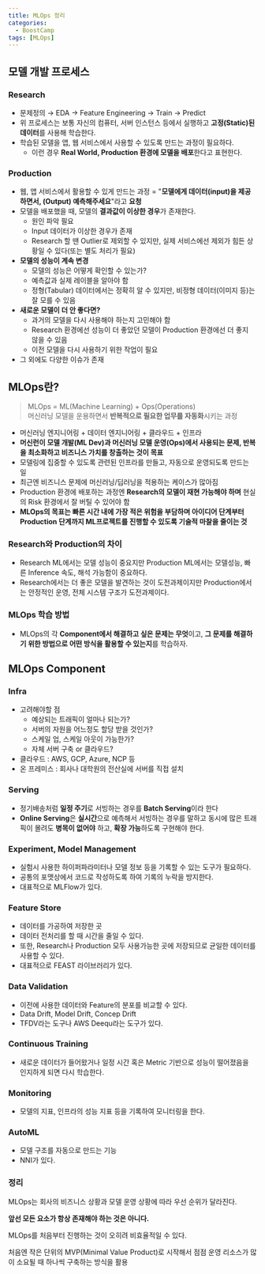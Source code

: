 ```yaml
---
title: MLOps 정리
categories:
  - BoostCamp
tags: [MLOps]
---
```

## 모델 개발 프로세스

### Research

- 문제정의 → EDA → Feature Engineering → Train → Predict
- 위 프로세스는 보통 자신의 컴퓨터, 서버 인스턴스 등에서 실행하고 **고정(Static)된 데이터**를 사용해 학습한다.
- 학습된 모델을 앱, 웹 서비스에서 사용할 수 있도록 만드는 과정이 필요하다.
    - 이런 경우 **Real World, Production 환경에 모델을 배포**한다고 표현한다.

### Production

- 웹, 앱 서비스에서 활용할 수 있게 만드는 과정 = "**모델에게 데이터(input)을 제공하면서, (Output) 예측해주세요**"라고 **요청**
- 모델을 배포했을 때, 모델의 **결과값이 이상한 경우**가 존재한다.
    - 원인 파악 필요
    - Input 데이터가 이상한 경우가 존재
    - Research 할 땐 Outlier로 제외할 수 있지만, 실제 서비스에선 제외가 힘든 상황일 수 있다(또는 별도 처리가 필요)
- **모델의 성능이 계속 변경**
    - 모델의 성능은 어떻게 확인할 수 있는가?
    - 예측값과 실제 레이블을 알아야 함
    - 정형(Tabular) 데이터에서는 정확히 알 수 있지만, 비정형 데이터(이미지 등)는 잘 모를 수 있음
- **새로운 모델이 더 안 좋다면?**
    - 과거의 모델을 다시 사용해야 하는지 고민해야 함
    - Research 환경에선 성능이 더 좋았던 모델이 Production 환경에선 더 좋지 않을 수 있음
    - 이전 모델을 다시 사용하기 위한 작업이 필요
- 그 외에도 다양한 이슈가 존재

## MLOps란?

> MLOps = ML(Machine Learning) + Ops(Operations)  
머신러닝 모델을 운용하면서 **반복적으로 필요한 업무를 자동화**시키는 과정
> 

- 머신러닝 엔지니어링 + 데이터 엔지니어링 + 클라우드 + 인프라
- **머신런이 모델 개발(ML Dev)과 머신러닝 모델 운영(Ops)에서 사용되는 문제, 반복을 최소화하고 비즈니스 가치를 창출하는 것이 목표**
- 모델링에 집중할 수 있도록 관련된 인프라를 만들고, 자동으로 운영되도록 만드는 일
- 최근엔 비즈니스 문제에 머신러닝/딥러닝을 적용하는 케이스가 많아짐
- Production 환경에 배포하는 과정엔 **Research의 모델이 재현 가능해야 하며** 현실의 Risk 환경에서 잘 버틸 수 있어야 함
- **MLOps의 목표는 빠른 시간 내에 가장 적은 위험을 부담하며 아이디어 단계부터 Production 단계까지 ML프로젝트를 진행할 수 있도록 기술적 마찰을 줄이는 것**

### Research와 Production의 차이

- Research ML에서는 모델 성능이 중요지만 Production ML에서는 모델성능, 빠른 Inference 속도, 해석 가능함이 중요하다.
- Research에서는 더 좋은 모델을 발견하는 것이 도전과제이지만 Production에서는 안정적인 운영, 전체 시스템 구조가 도전과제이다.

### MLOps 학습 방법

- MLOps의 각 **Component에서 해결하고 싶은 문제는 무엇**이고, **그 문제를 해결하기 위한 방법으로 어떤 방식을 활용할 수 있는지**를 학습하자.

## MLOps Component

### Infra

- 고려해야할 점
    - 예상되는 트래픽이 얼마나 되는가?
    - 서버의 자원을 어느정도 할당 받을 것인가?
    - 스케일 업, 스케일 아웃이 가능한가?
    - 자체 서버 구축 or 클라우드?
- 클라우드 : AWS, GCP, Azure, NCP 등
- 온 프레미스 : 회사나 대학원의 전산실에 서버를 직접 설치

### Serving

- 정기배송처럼 **일정 주기**로 서빙하는 경우를 **Batch Serving**이라 한다
- **Online Serving**은 **실시간**으로 예측해서 서빙하는 경우를 말하고 동시에 많은 트래픽이 몰려도 **병목이 없어야** 하고, **확장 가능**하도록 구현해야 한다.

### Experiment, Model Management

- 실험시 사용한 하이퍼파라미터나 모델 정보 등을 기록할 수 있는 도구가 필요하다.
- 공통의 포맷상에서 코드로 작성하도록 하여 기록의 누락을 방지한다.
- 대표적으로 MLFlow가 있다.

### Feature Store

- 데이터를 가공하여 저장한 곳
- 데이터 전처리를 할 때 시간을 줄일 수 있다.
- 또한, Research나 Production 모두 사용가능한 곳에 저장되므로 균일한 데이터를 사용할 수 있다.
- 대표적으로 FEAST 라이브러리가 있다.

### Data Validation

- 이전에 사용한 데이터와 Feature의 분포를 비교할 수 있다.
- Data Drift, Model Drift, Concep Drift
- TFDV라는 도구나 AWS Deequ라는 도구가 있다.

### Continuous Training

- 새로운 데이터가 들어왔거나 일정 시간 혹은 Metric 기반으로 성능이 떨어졌음을 인지하게 되면 다시 학습한다.

### Monitoring

- 모델의 지표, 인프라의 성능 지표 등을 기록하여 모니터링을 한다.

### AutoML

- 모델 구조를 자동으로 만드는 기능
- NNI가 있다.

### 정리

MLOps는 회사의 비즈니스 상황과 모델 운영 상황에 따라 우선 순위가 달라진다.  

**앞선 모든 요소가 항상 존재해야 하는 것은 아니다.**

MLOps를 처음부터 진행하는 것이 오히려 비효율적일 수 있다.

처음엔 작은 단위의 MVP(Minimal Value Product)로 시작해서 점점 운영 리소스가 많이 소요될 때 하나씩 구축하는 방식을 활용